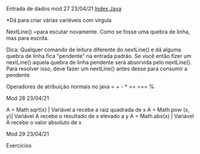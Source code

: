 Entrada de dados mod 27                                                            23/04/21
[Index Java](Index%20Java.md)

*Dá para criar várias variéveis com vírgula

NextLine() =para escutar novamente. Como se fosse uma quebra 
de linha, mas para escrita.


   Dica: Qualquer comando de leitura diferente do nextLine() 
e dá alguma quebra de linha fica "pendente" na entrada padrão.
   Se você então fizer um nextLine() aquela quebra de linha 
pendente será absorvida pelo nextLine().
   Para resolver isso, deve fazer um nextLine() antes desse para 
consumir a pendente 

Operadores de atribuição normais no java = + - * == === %

Mod 28                                                                                               23/04/21

A = Math.sqrt(x)   | Variável a recebe a raiz quadrada de x
A = Math.pow (x, y)| Variável A recebe o resultado de x 
elevado a y
A = Math.abs(x)    | Variável A recebe o valor absoluto de x

Mod 29                                                                                                23/04/21

Exercicios
